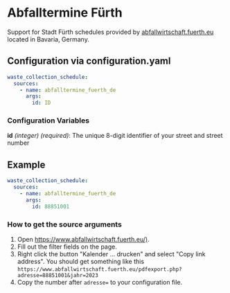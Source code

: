 # Abfalltermine Fürth

Support for Stadt Fürth schedules provided by [abfallwirtschaft.fuerth.eu](https://www.abfallwirtschaft.fuerth.eu/) located in Bavaria, Germany.

## Configuration via configuration.yaml

```yaml
waste_collection_schedule:
  sources:
    - name: abfalltermine_fuerth_de
      args:
        id: ID
```

### Configuration Variables

**id**
*(integer) (required)*: The unique 8-digit identifier of your street and street number

## Example

```yaml
waste_collection_schedule:
  sources:
    - name: abfalltermine_fuerth_de
      args:
        id: 88851001
```

### How to get the source arguments

1. Open <https://www.abfallwirtschaft.fuerth.eu/)>.
2. Fill out the filter fields on the page.
3. Right click the button "Kalender ... drucken" and select "Copy link address". You should get something like this `https://www.abfallwirtschaft.fuerth.eu/pdfexport.php?adresse=88851001&jahr=2023`
4. Copy the number after `adresse=` to your configuration file.
